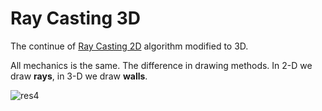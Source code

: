 # Ray Casting 3D

The continue of [Ray Casting 2D](https://github.com/warrior-coder/RAY-CASTING-2D) algorithm modified to 3D.

All mechanics is the same. The difference in drawing methods. In 2-D we draw **rays**, in 3-D we draw **walls**.

![res4](res4.gif)